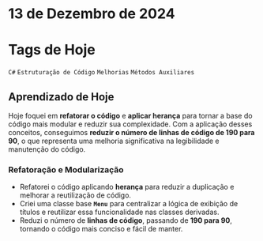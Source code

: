 # 13 de Dezembro de 2024

# Tags de Hoje

`C#` `Estruturação de Código` `Melhorias` `Métodos Auxiliares`

## Aprendizado de Hoje

Hoje foquei em **refatorar o código** e **aplicar herança** para tornar a base do código mais modular e reduzir sua complexidade. Com a aplicação desses conceitos, conseguimos **reduzir o número de linhas de código de 190 para 90**, o que representa uma melhoria significativa na legibilidade e manutenção do código.

### **Refatoração e Modularização**

- Refatorei o código aplicando **herança** para reduzir a duplicação e melhorar a reutilização de código.
- Criei uma classe base **`Menu`** para centralizar a lógica de exibição de títulos e reutilizar essa funcionalidade nas classes derivadas.
- Reduzi o número de **linhas de código**, passando de **190 para 90**, tornando o código mais conciso e fácil de manter.
